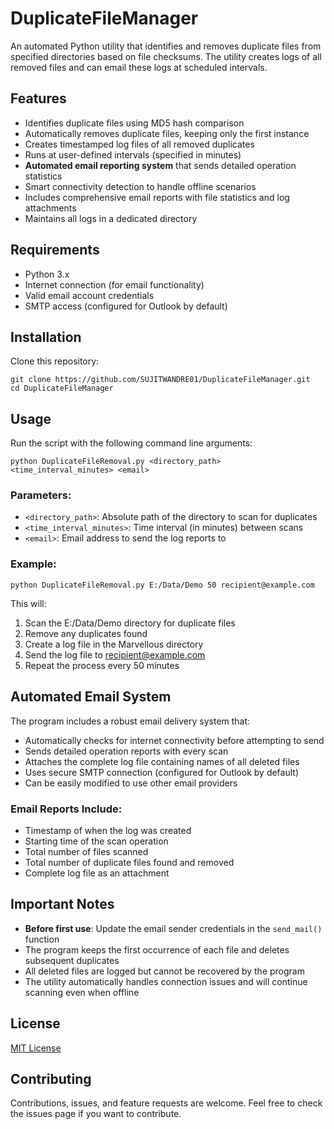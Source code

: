 # DuplicateFileManager

An automated Python utility that identifies and removes duplicate files from specified directories based on file checksums. The utility creates logs of all removed files and can email these logs at scheduled intervals.

## Features

- Identifies duplicate files using MD5 hash comparison
- Automatically removes duplicate files, keeping only the first instance
- Creates timestamped log files of all removed duplicates
- Runs at user-defined intervals (specified in minutes)
- **Automated email reporting system** that sends detailed operation statistics
- Smart connectivity detection to handle offline scenarios
- Includes comprehensive email reports with file statistics and log attachments
- Maintains all logs in a dedicated directory

## Requirements

- Python 3.x
- Internet connection (for email functionality)
- Valid email account credentials
- SMTP access (configured for Outlook by default)

## Installation

Clone this repository:
```
git clone https://github.com/SUJITWANDRE01/DuplicateFileManager.git
cd DuplicateFileManager
```

## Usage

Run the script with the following command line arguments:

```
python DuplicateFileRemoval.py <directory_path> <time_interval_minutes> <email>
```

### Parameters:

- `<directory_path>`: Absolute path of the directory to scan for duplicates
- `<time_interval_minutes>`: Time interval (in minutes) between scans
- `<email>`: Email address to send the log reports to

### Example:

```
python DuplicateFileRemoval.py E:/Data/Demo 50 recipient@example.com
```

This will:
1. Scan the E:/Data/Demo directory for duplicate files
2. Remove any duplicates found
3. Create a log file in the Marvellous directory
4. Send the log file to recipient@example.com
5. Repeat the process every 50 minutes

## Automated Email System

The program includes a robust email delivery system that:

- Automatically checks for internet connectivity before attempting to send
- Sends detailed operation reports with every scan
- Attaches the complete log file containing names of all deleted files
- Uses secure SMTP connection (configured for Outlook by default)
- Can be easily modified to use other email providers

### Email Reports Include:

- Timestamp of when the log was created
- Starting time of the scan operation
- Total number of files scanned
- Total number of duplicate files found and removed
- Complete log file as an attachment

## Important Notes

- **Before first use**: Update the email sender credentials in the `send_mail()` function
- The program keeps the first occurrence of each file and deletes subsequent duplicates
- All deleted files are logged but cannot be recovered by the program
- The utility automatically handles connection issues and will continue scanning even when offline

## License

[MIT License](LICENSE)

## Contributing

Contributions, issues, and feature requests are welcome. Feel free to check the issues page if you want to contribute.
